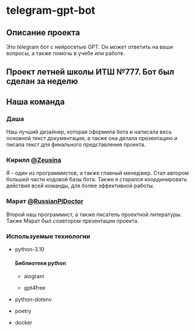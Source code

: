 <div>
   <h1>telegram-gpt-bot</h1>
   <div id="description">
      <h2>Описание проекта</h2>
      <p>Это telegram бот с нейросетью GPT. Он может ответить на ваши вопросы, а также помочь в учебе или работе.</p>
   </div>
   <div id="info">
      <h2>Проект летней школы ИТШ №777. Бот был сделан за неделю</h2>
   </div>
   <div>
      <h2>Наша команда</h2>
      <div id="comand_dasha">
         <h3>Даша</h3>
         <p>
            Наш лучший дизайнер, которая оформила бота и написала весь основной текст документации,
            а также она делала презентацию и писала текст для финального представления проекта.
         </p>
      </div>
      <div id="comand_kirill">
         <h3>Кирилл <a href="https://github.com/Zeusina">@Zeusina</a></h3>
         <p>
            Я - один из программистов, а также главный менеджер. Стал автором большей части кодовой базы бота. 
            Также я старался координировать действия всей команды, для более эффективной работы.
         </p>
      </div>
      <div id="comand_marat">
         <h3>Марат <a href="https://github.com/RussianPlDoctor">@RussianPlDoctor</a></h3>
         <p>
            Второй наш программист, а также писатель проектной литературы. 
            Также Марат был соавтором презентации проекта.
         </p>
      </div>

   </div>
   <div id="used_techs">
      <h3>Используемые технологии</h3>
      <ul>
         <li>
            <p>python-3.10</p>
            <p>
            <h4>Библиотеки python</h4>
            </p>
            <ul>
               <li>
                  <p>aiogram</p>
               </li>
               <li>
                  <p>gpt4free</p>
               </li>
            </ul>
         </li>
         <li>
            <p>python-dotenv</p>
         </li>
         <li>
            <p>poetry</p>
         </li>
         <li>
            <p>docker</p>
         </li>
      </ul>
   </div>
</div>
